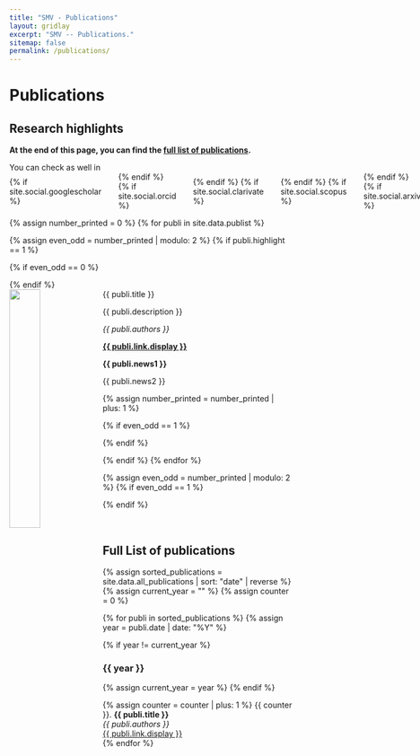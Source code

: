 ```yaml
---
title: "SMV - Publications"
layout: gridlay
excerpt: "SMV -- Publications."
sitemap: false
permalink: /publications/
---
```



# Publications

## Research highlights

**At the end of this page, you can find the [full list of publications](#full-list-of-publications).**

You can check as well in&nbsp;
<span style="display: inline-flex; gap: 10px; align-items: center;">
{% if site.social.googlescholar %}
  <a href="{{ site.social.googlescholar }}" target="_blank" rel="noopener noreferrer" aria-label="Google Scholar" title="Google Scholar">
    <i class="ai ai-google-scholar" style="font-size: 28px; color:#4285F4; margin-right: 10px;"></i>
  </a>
{% endif %}
{% if site.social.orcid %}
  <a href="{{ site.social.orcid }}" target="_blank" rel="noopener noreferrer" aria-label="ORCID" title="ORCID">
    <i class="ai ai-orcid" style="font-size: 28px; color:#A6CE39; margin-right: 10px;"></i>
  </a>
{% endif %}
{% if site.social.clarivate %}
  <a href="{{ site.social.clarivate }}" target="_blank" rel="noopener noreferrer" aria-label="Clarivate" title="Clarivate">
    <i class="ai ai-clarivate" style="font-size: 28px; color:#004B9A; margin-right: 10px;"></i>
  </a>
{% endif %}
{% if site.social.scopus %}
  <a href="{{ site.social.scopus }}" target="_blank" rel="noopener noreferrer" aria-label="Scopus" title="Scopus">
    <i class="ai ai-scopus" style="font-size: 28px; color:#FF4203; margin-right: 10px;"></i>
  </a>
{% endif %}
{% if site.social.arxiv %}
  <a href="{{ site.social.arxiv }}" target="_blank" rel="noopener noreferrer" aria-label="arXiv" title="arXiv">
    <i class="ai ai-arxiv" style="font-size: 28px; color:#B31B1B; margin-right: 10px;"></i>
  </a>
{% endif %}
{% if site.social.researchgate %}
  <a href="{{ site.social.researchgate }}" target="_blank" rel="noopener noreferrer" aria-label="ResearchGate" title="ResearchGate">
    <i class="ai ai-researchgate" style="font-size: 28px; color:#00CCBB; margin-right: 10px;"></i>
  </a>
{% endif %}

{% assign number_printed = 0 %}
{% for publi in site.data.publist %}

{% assign even_odd = number_printed | modulo: 2 %}
{% if publi.highlight == 1 %}

{% if even_odd == 0 %}
<div class="row">
{% endif %}

<div class="col-sm-6 clearfix">
 <div class="well">
  <pubtit>{{ publi.title }}</pubtit>
  <img src="{{ site.url }}{{ site.baseurl }}/images/pubpic/{{ publi.image }}" class="img-responsive" width="33%" style="float: left" />
  <p>{{ publi.description }}</p>
  <p><em>{{ publi.authors }}</em></p>
  <p><strong><a href="{{ publi.link.url }}">{{ publi.link.display }}</a></strong></p>
  <p class="text-danger"><strong> {{ publi.news1 }}</strong></p>
  <p> {{ publi.news2 }}</p>
 </div>
</div>

{% assign number_printed = number_printed | plus: 1 %}

{% if even_odd == 1 %}
</div>
{% endif %}

{% endif %}
{% endfor %}

{% assign even_odd = number_printed | modulo: 2 %}
{% if even_odd == 1 %}
</div>
{% endif %}

<p> &nbsp; </p>

## Full List of publications

{% assign sorted_publications = site.data.all_publications | sort: "date" | reverse %}
{% assign current_year = "" %}
{% assign counter = 0 %}

{% for publi in sorted_publications %}
  {% assign year = publi.date | date: "%Y" %}

  {% if year != current_year %}
  <h3>{{ year }}</h3>
  {% assign current_year = year %}
  {% endif %}

  {% assign counter = counter | plus: 1 %}
  {{ counter }}. <strong>{{ publi.title }}</strong><br />
  <em>{{ publi.authors }}</em><br />
  <a href="{{ publi.link.url }}">{{ publi.link.display }}</a><br />
{% endfor %}
